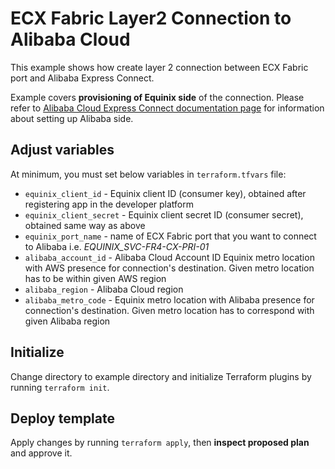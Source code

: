 # ECX Fabric Layer2 Connection to Alibaba Cloud

This example shows how create layer 2 connection between ECX Fabric port
and Alibaba Express Connect.

Example covers **provisioning of Equinix side** of the connection.
Please refer to [Alibaba Cloud Express Connect documentation page](https://www.alibabacloud.com/products/express-connect)
for information about setting up Alibaba side.

## Adjust variables

At minimum, you must set below variables in `terraform.tfvars` file:

* `equinix_client_id` - Equinix client ID (consumer key), obtained after
registering app in the developer platform
* `equinix_client_secret` - Equinix client secret ID (consumer secret), obtained
same way as above
* `equinix_port_name` - name of ECX Fabric port that you want to connect to
Alibaba i.e. *EQUINIX_SVC-FR4-CX-PRI-01*
* `alibaba_account_id` - Alibaba Cloud Account ID
Equinix metro location with AWS presence for connection's destination.
Given metro location has to be within given AWS region
* `alibaba_region` - Alibaba Cloud region
* `alibaba_metro_code` - Equinix metro location with Alibaba presence for connection's
destination. Given metro location has to correspond with given Alibaba region

## Initialize

Change directory to example directory and initialize Terraform plugins
by running `terraform init`.

## Deploy template

Apply changes by running `terraform apply`, then **inspect proposed plan**
and approve it.
